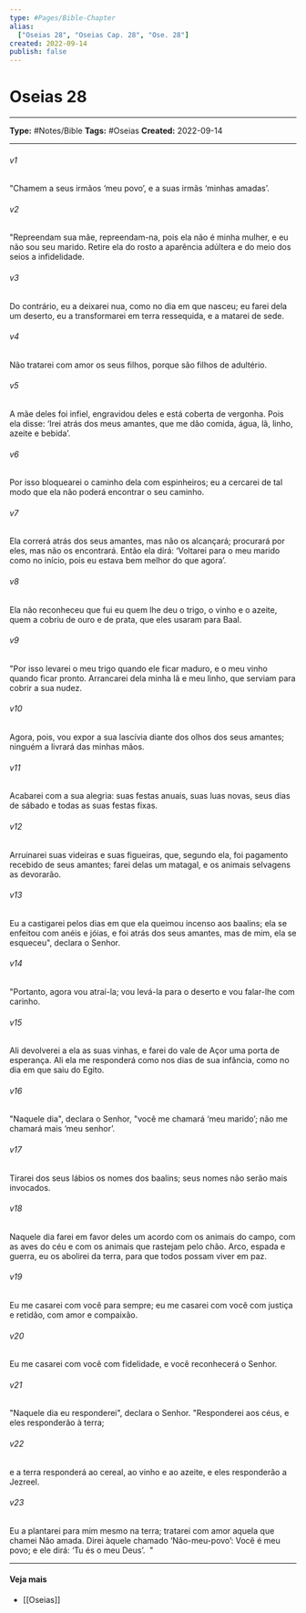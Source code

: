 ```yaml
---
type: #Pages/Bible-Chapter
alias:
  ["Oseias 28", "Oseias Cap. 28", "Ose. 28"]
created: 2022-09-14
publish: false
---
```


# Oseias 28

---

**Type:** #Notes/Bible
**Tags:** #Oseias
**Created:** 2022-09-14

---

###### v1
"Chamem a seus irmãos ‘meu povo’, e a suas irmãs ‘minhas amadas’.
###### v2
"Repreendam sua mãe, repreendam-na, pois ela não é minha mulher, e eu não sou seu marido. Retire ela do rosto a aparência adúltera e do meio dos seios a infidelidade.
###### v3
Do contrário, eu a deixarei nua, como no dia em que nasceu; eu farei dela um deserto, eu a transformarei em terra ressequida, e a matarei de sede.
###### v4
Não tratarei com amor os seus filhos, porque são filhos de adultério.
###### v5
A mãe deles foi infiel, engravidou deles e está coberta de vergonha. Pois ela disse: ‘Irei atrás dos meus amantes, que me dão comida, água, lã, linho, azeite e bebida’.
###### v6
Por isso bloquearei o caminho dela com espinheiros; eu a cercarei de tal modo que ela não poderá encontrar o seu caminho.
###### v7
Ela correrá atrás dos seus amantes, mas não os alcançará; procurará por eles, mas não os encontrará. Então ela dirá: ‘Voltarei para o meu marido como no início, pois eu estava bem melhor do que agora’.
###### v8
Ela não reconheceu que fui eu quem lhe deu o trigo, o vinho e o azeite, quem a cobriu de ouro e de prata, que eles usaram para Baal.
###### v9
"Por isso levarei o meu trigo quando ele ficar maduro, e o meu vinho quando ficar pronto. Arrancarei dela minha lã e meu linho, que serviam para cobrir a sua nudez.
###### v10
Agora, pois, vou expor a sua lascívia diante dos olhos dos seus amantes; ninguém a livrará das minhas mãos.
###### v11
Acabarei com a sua alegria: suas festas anuais, suas luas novas, seus dias de sábado e todas as suas festas fixas.
###### v12
Arruinarei suas videiras e suas figueiras, que, segundo ela, foi pagamento recebido de seus amantes; farei delas um matagal, e os animais selvagens as devorarão.
###### v13
Eu a castigarei pelos dias em que ela queimou incenso aos baalins; ela se enfeitou com anéis e jóias, e foi atrás dos seus amantes, mas de mim, ela se esqueceu", declara o Senhor.
###### v14
"Portanto, agora vou atraí-la; vou levá-la para o deserto e vou falar-lhe com carinho.
###### v15
Ali devolverei a ela as suas vinhas, e farei do vale de Açor uma porta de esperança. Ali ela me responderá como nos dias de sua infância, como no dia em que saiu do Egito.
###### v16
"Naquele dia", declara o Senhor, "você me chamará ‘meu marido’; não me chamará mais ‘meu senhor’.
###### v17
Tirarei dos seus lábios os nomes dos baalins; seus nomes não serão mais invocados.
###### v18
Naquele dia farei em favor deles um acordo com os animais do campo, com as aves do céu e com os animais que rastejam pelo chão. Arco, espada e guerra, eu os abolirei da terra, para que todos possam viver em paz.
###### v19
Eu me casarei com você para sempre; eu me casarei com você com justiça e retidão, com amor e compaixão.
###### v20
Eu me casarei com você com fidelidade, e você reconhecerá o Senhor.
###### v21
"Naquele dia eu responderei", declara o Senhor. "Responderei aos céus, e eles responderão à terra;
###### v22
e a terra responderá ao cereal, ao vinho e ao azeite, e eles responderão a Jezreel.
###### v23
Eu a plantarei para mim mesmo na terra; tratarei com amor aquela que chamei Não amada. Direi àquele chamado ‘Não-meu-povo’: Você é meu povo; e ele dirá: ‘Tu és o meu Deus’.  "


---

#### Veja mais

- [[Oseias]]
